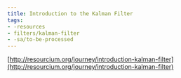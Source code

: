```yaml
---
title: Introduction to the Kalman Filter
tags:
- -resources
- filters/kalman-filter
- -sa/to-be-processed 
---
```


[http://resourcium.org/journey/introduction-kalman-filter](http://resourcium.org/journey/introduction-kalman-filter)
